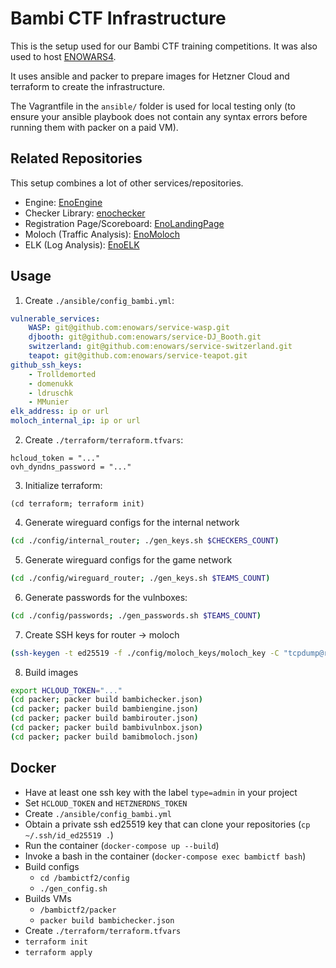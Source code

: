 # Bambi CTF Infrastructure

This is the setup used for our Bambi CTF training competitions. It was also used to host [ENOWARS4](https://enowars.com).

It uses ansible and packer to prepare images for Hetzner Cloud and terraform to create the infrastructure.

The Vagrantfile in the `ansible/` folder is used for local testing only (to ensure your ansible playbook does not contain any syntax errors before running them with packer on a paid VM).

## Related Repositories

This setup combines a lot of other services/repositories.

- Engine: [EnoEngine](https://github.com/enowars/enoengine)
- Checker Library: [enochecker](https://github.com/enowars/enochecker)
- Registration Page/Scoreboard: [EnoLandingPage](https://github.com/enowars/EnoLandingPage)
- Moloch (Traffic Analysis): [EnoMoloch](https://github.com/enoflag/EnoMoloch)
- ELK (Log Analysis): [EnoELK](https://github.com/enowars/EnoELK)

## Usage

1. Create `./ansible/config_bambi.yml`:
```yaml
vulnerable_services:
    WASP: git@github.com:enowars/service-wasp.git
    djbooth: git@github.com:enowars/service-DJ_Booth.git
    switzerland: git@github.com:enowars/service-switzerland.git
    teapot: git@github.com:enowars/service-teapot.git
github_ssh_keys:
    - Trolldemorted
    - domenukk
    - ldruschk
    - MMunier
elk_address: ip or url
moloch_internal_ip: ip or url
```
2. Create `./terraform/terraform.tfvars`:
```
hcloud_token = "..."
ovh_dyndns_password = "..."
```
3. Initialize terraform:
```
(cd terraform; terraform init)
```
4. Generate wireguard configs for the internal network
```sh
(cd ./config/internal_router; ./gen_keys.sh $CHECKERS_COUNT)
```
5. Generate wireguard configs for the game network
```sh
(cd ./config/wireguard_router; ./gen_keys.sh $TEAMS_COUNT)
```
6. Generate passwords for the vulnboxes:
```sh
(cd ./config/passwords; ./gen_passwords.sh $TEAMS_COUNT)
```
7. Create SSH keys for router -> moloch
```sh
(ssh-keygen -t ed25519 -f ./config/moloch_keys/moloch_key -C "tcpdump@router")
```
8. Build images
```sh
export HCLOUD_TOKEN="..."
(cd packer; packer build bambichecker.json)
(cd packer; packer build bambiengine.json)
(cd packer; packer build bambirouter.json)
(cd packer; packer build bambivulnbox.json)
(cd packer; packer build bamibmoloch.json)
```

## Docker
- Have at least one ssh key with the label `type=admin` in your project
- Set `HCLOUD_TOKEN` and `HETZNERDNS_TOKEN`
- Create `./ansible/config_bambi.yml`
- Obtain a private ssh ed25519 key that can clone your repositories (`cp ~/.ssh/id_ed25519 .`)
- Run the container (`docker-compose up --build`)
- Invoke a bash in the container (`docker-compose exec bambictf bash`)
- Build configs
    - `cd /bambictf2/config`
    - `./gen_config.sh`
- Builds VMs
    - `/bambictf2/packer`
    - `packer build bambichecker.json`
- Create `./terraform/terraform.tfvars`
- `terraform init`
- `terraform apply`
